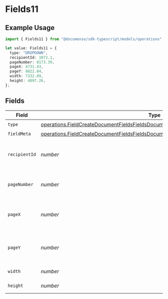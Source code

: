 # Fields11

## Example Usage

```typescript
import { Fields11 } from "@documenso/sdk-typescript/models/operations";

let value: Fields11 = {
  type: "DROPDOWN",
  recipientId: 1072.1,
  pageNumber: 8173.39,
  pageX: 4731.43,
  pageY: 8822.84,
  width: 7332.89,
  height: 4097.26,
};
```

## Fields

| Field                                                                                                                                                                                            | Type                                                                                                                                                                                             | Required                                                                                                                                                                                         | Description                                                                                                                                                                                      |
| ------------------------------------------------------------------------------------------------------------------------------------------------------------------------------------------------ | ------------------------------------------------------------------------------------------------------------------------------------------------------------------------------------------------ | ------------------------------------------------------------------------------------------------------------------------------------------------------------------------------------------------ | ------------------------------------------------------------------------------------------------------------------------------------------------------------------------------------------------ |
| `type`                                                                                                                                                                                           | [operations.FieldCreateDocumentFieldsFieldsDocumentsFieldsRequestRequestBody11Type](../../models/operations/fieldcreatedocumentfieldsfieldsdocumentsfieldsrequestrequestbody11type.md)           | :heavy_check_mark:                                                                                                                                                                               | N/A                                                                                                                                                                                              |
| `fieldMeta`                                                                                                                                                                                      | [operations.FieldCreateDocumentFieldsFieldsDocumentsFieldsRequestRequestBody11FieldMeta](../../models/operations/fieldcreatedocumentfieldsfieldsdocumentsfieldsrequestrequestbody11fieldmeta.md) | :heavy_minus_sign:                                                                                                                                                                               | N/A                                                                                                                                                                                              |
| `recipientId`                                                                                                                                                                                    | *number*                                                                                                                                                                                         | :heavy_check_mark:                                                                                                                                                                               | The ID of the recipient to create the field for.                                                                                                                                                 |
| `pageNumber`                                                                                                                                                                                     | *number*                                                                                                                                                                                         | :heavy_check_mark:                                                                                                                                                                               | The page number the field will be on.                                                                                                                                                            |
| `pageX`                                                                                                                                                                                          | *number*                                                                                                                                                                                         | :heavy_check_mark:                                                                                                                                                                               | The X coordinate of where the field will be placed.                                                                                                                                              |
| `pageY`                                                                                                                                                                                          | *number*                                                                                                                                                                                         | :heavy_check_mark:                                                                                                                                                                               | The Y coordinate of where the field will be placed.                                                                                                                                              |
| `width`                                                                                                                                                                                          | *number*                                                                                                                                                                                         | :heavy_check_mark:                                                                                                                                                                               | The width of the field.                                                                                                                                                                          |
| `height`                                                                                                                                                                                         | *number*                                                                                                                                                                                         | :heavy_check_mark:                                                                                                                                                                               | The height of the field.                                                                                                                                                                         |